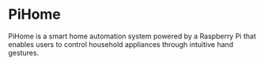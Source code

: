 # PiHome
PiHome is a smart home automation system powered by a Raspberry Pi that enables users to control household appliances through intuitive hand gestures.
